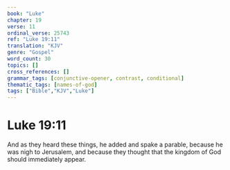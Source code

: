 ```yaml
---
book: "Luke"
chapter: 19
verse: 11
ordinal_verse: 25743
ref: "Luke 19:11"
translation: "KJV"
genre: "Gospel"
word_count: 30
topics: []
cross_references: []
grammar_tags: [conjunctive-opener, contrast, conditional]
thematic_tags: [names-of-god]
tags: ["Bible","KJV","Luke"]
---
```


# Luke 19:11

And as they heard these things, he added and spake a parable, because he was nigh to Jerusalem, and because they thought that the kingdom of God should immediately appear.
